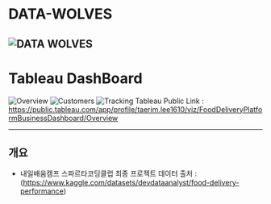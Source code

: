 # DATA-WOLVES


![DATA WOLVES](https://github.com/Emdeowl/DATA-WOLVES-/assets/96479179/450b0cda-7134-4e7e-be08-6cfff88487e7)
---
#  Tableau DashBoard
![Overview](https://github.com/Emdeowl/DATA-WOLVES/assets/96479179/5786758f-960c-4d20-9738-d5aeae682cd3)
![Customers](https://github.com/Emdeowl/DATA-WOLVES/assets/96479179/29fda43d-d1e3-40ac-a689-0521735350f6)
![Tracking](https://github.com/Emdeowl/DATA-WOLVES/assets/96479179/6d2ed86f-2cfc-4c6a-bf77-86bb2dee5cdb)
Tableau Public Link : https://public.tableau.com/app/profile/taerim.lee1610/viz/FoodDeliveryPlatformBusinessDashboard/Overview

---
##  개요
-  내일배움캠프 스파르타코딩클럽 최종 프로젝트
데이터 출처 : (https://www.kaggle.com/datasets/devdataanalyst/food-delivery-performance)
